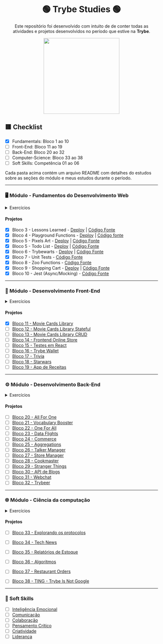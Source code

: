 <div align=center>

# 🟢 Trybe Studies 🟢

Este repositório foi desenvolvido com intuito de de conter todas as atividades e projetos desenvolvidos no período que estive na <b>Trybe</b>.

<a href="https://www.betrybe.com/" target="_blank">
<img src="https://freecourse.betrybe.com/images/trybe-logo-e10dbaaa26462aa149b81a924b00df07.png?vsn=d" width="250px">
</a>

</div>

## 🟥 Checklist

- [x] Fundamentals: Bloco 1 ao 10 
- [ ] Front-End: Bloco 11 ao 19
- [ ] Back-End: Bloco 20 ao 32
- [ ] Computer-Science: Bloco 33 ao 38
- [ ] Soft Skills: Competência 01 ao 06

Cada pasta acima contém um arquivo README com detalhes do estudos sobre as seções do módulo e meus estudos durante o período.

* * *

### 🖥 Módulo - Fundamentos do Desenvolvimento Web

<details>
    <summary>Exercícios</summary>

#### Bloco 1 - Unix & Bash
- [Link no repositório](https://github.com/lcds90/trybe-course/tree/main/fundamentals/bloco_1)
#### Bloco 2 - Git, Github e Internet
- [Link no repositório](https://github.com/lcds90/trybe-course/tree/main/fundamentals/bloco_2)
#### Bloco 3 - Introdução HTML e CSS
- [Link no repositório](https://github.com/lcds90/trybe-course/tree/main/fundamentals/bloco_3)
#### Bloco 4 - Introdução Javascript e Lógica de Programação
- [Link no repositório](https://github.com/lcds90/trybe-course/tree/main/fundamentals/bloco_4)
#### Bloco 5 - DOM, Eventos e Web Storage
- [Link no repositório](https://github.com/lcds90/trybe-course/tree/main/fundamentals/bloco_5)
#### Bloco 6 - Forms, Flexbox e Responsivo
- [Link no repositório](https://github.com/lcds90/trybe-course/tree/main/fundamentals/bloco_6)
#### Bloco 7 - ES6 e Testes Unitários
- [Link no repositório](https://github.com/lcds90/trybe-course/tree/main/fundamentals/bloco_7)
#### Bloco 8 - Higher Order Functions
- [Link no repositório](https://github.com/lcds90/trybe-course/tree/main/fundamentals/bloco_8)
#### Bloco 9 - Javascript Assíncrono e Promises
- [Link no repositório](https://github.com/lcds90/trybe-course/tree/main/fundamentals/bloco_9)
#### Bloco 10 - Testes automatizados com Jest
- [Link no repositório](https://github.com/lcds90/trybe-course/tree/main/fundamentals/bloco_10)

</details>

#### Projetos

- [x] Bloco 3 - Lessons Learned - [Deploy](hhttps://lcds90-lessons-learned.vercel.app/) | [Código Fonte](https://github.com/lcds90/lcds90.github.io/tree/trybe-version)
- [x] Bloco 4 - Playground Functions - [Deploy](https://lcds90-playground-functions.vercel.app/) | [Código fonte](https://github.com/lcds90/trybe-playground-functions/tree/trybe-version)
- [x] Bloco 5 - Pixels Art - [Deploy](https://trybe-pixels-art.vercel.app/) | [Código Fonte](https://github.com/lcds90/trybe-pixels-art)
- [x] Bloco 5 - Todo List - [Deploy](https://lcds90-todo-list.vercel.app/) | [Código Fonte](https://github.com/lcds90/trybe-todo-list/tree/trybe-version)
- [x] Bloco 6 - Trybewarts - [Deploy](https://lcds90-trybewarts.vercel.app/) | [Código Fonte]()
- [x] Bloco 7 - Unit Tests - [Código Fonte](https://github.com/lcds90/trybe-unit-tests)
- [x] Bloco 8 - Zoo Functions - [Código Fonte](https://github.com/lcds90/trybe-zoo-functions)
- [x] Bloco 9 - Shopping Cart - [Deploy](https://trybe-shopping-cart-ml.vercel.app/) | [Código Fonte](https://github.com/lcds90/trybe-shopping-cart-ml/tree/trybe-version)
- [x] Bloco 10 - Jest (Async/Mocking) - [Código Fonte](https://github.com/lcds90/trybe-jest-async-mocking)

* * *

### 🧩 Módulo - Desenvolvimento Front-End

<details>
    <summary>Exercícios</summary>


#### Bloco 11 - Introdução à React

#### Bloco 12 - Estado, Eventos e Formulários com React
- [Link no Repositório](https://github.com/lcds90/trybe-course/tree/main/front-end/bloco_12)
- [Aplicação]()

#### Bloco 13 - Ciclo de Vida e React Router

#### Bloco 14 - Metodologias Ágeis

#### Bloco 15 - React Testing Library

#### Bloco 16 - Gerenciamento de estado Redux

#### Bloco 17 - Jogo de Trivia

#### Bloco 18 - Context API e React Hooks

#### Bloco 19 - App de Receitas

</details>

#### Projetos

- [x] [Bloco 11 - Movie Cards Library]()
- [ ] [Bloco 12 - Movie Cards Library Stateful]()
- [ ] [Bloco 13 - Movie Cards Library CRUD]()
- [ ] [Bloco 14 - Frontend Online Store]()
- [ ] [Bloco 15 - Testes em React]()
- [ ] [Bloco 16 - Trybe Wallet]()
- [ ] [Bloco 17 - Trivia]()
- [ ] [Bloco 18 - Starwars]()
- [ ] [Bloco 19 - App de Receitas]()
* * *

### ⚙️ Módulo - Desenvolvimento Back-End

<details>
    <summary>Exercícios</summary>


#### Bloco 20 - Introdução à SQL

#### Bloco 21 - Funções SQL, Joins e Subqueries

#### Bloco 22 - Normalização e Modelagem de Banco de Dados

#### Bloco 23 - Introdução a Mongo DB

#### Bloco 24 - MongoDB: Updates

#### Bloco 25 -  Aggregation Framework

#### Bloco 26 - Desenvolvimento Web com Node JS

#### Bloco 27 - Camada de serviço, REST e RESTful

#### Bloco 28 - Autenticação e Upload de Arquivos

#### Bloco 29 - Deployment

#### Bloco 30 - SOLID e ORM

#### Bloco 31 - Sockets

#### Bloco 32 - Projeto Trybeer

</details>

#### Projetos

- [ ] [Bloco 20 - All For One]()
- [ ] [Bloco 21 - Vocabulary Booster]()
- [ ] [Bloco 22 - One For All]()
- [ ] [Bloco 23 - Data Flights]()
- [ ] [Bloco 24 - Commerce]()
- [ ] [Bloco 25 - Aggregations]()
- [ ] [Bloco 26 - Talker Manager]()
- [ ] [Bloco 27 - Store Manager]()
- [ ] [Bloco 28 - Cookmaster]()
- [ ] [Bloco 29 - Stranger Things]()
- [ ] [Bloco 30 - API de Blogs]()
- [ ] [Bloco 31 - Webchat]()
- [ ] [Bloco 32 - Trybeer]()

* * *


### 🌐 Módulo - Ciência da computação

<details>
    <summary>Exercícios</summary>

#### Bloco 33 - Arquitetura de Computadores e Redes

#### Bloco 34 - Introdução à Phyton e Raspagem de Dados

#### Bloco 35 - POO e Padrões de Projeto

#### Bloco 36 - Algoritmo e Estrutura de Dados

#### Bloco 37 - Hash e Set

#### Bloco 38 - Estrutura de Dados: Pilhas, Filas e Listas


</details>

#### Projetos

- [ ] [Bloco 33 - Explorando os protocolos]()
- [ ] [Bloco 34 - Tech News]()
- [ ] [Bloco 35 - Relatórios de Estoque]()
- [ ] [Bloco 36 - Algoritmos]()
- [ ] [Bloco 37 - Restaurant Orders]()
- [ ] [Bloco 38 - TING - Trybe Is Not Google]()


* * *


### 🧠 Soft Skills

- [ ] [Inteligência Emocional]()
- [ ] [Comunicação]()
- [ ] [Colaboração]()
- [ ] [Pensamento Crítico]()
- [ ] [Criatividade]()
- [ ] [Liderança]()
